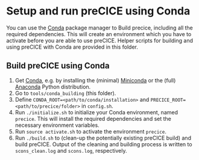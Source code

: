 # Setup and run preCICE using Conda

You can use the [Conda](https://conda.io/) package manager to Build precice, including all the required dependencies. This will create an environment which you have to activate before you are able to use preCICE. Helper scripts for building and using preCICE with Conda are provided in this folder.

## Build preCICE using Conda

1. Get [Conda](https://conda.io/), e.g. by installing the (minimal) [Miniconda](https://conda.io/miniconda.html) or the (full) [Anaconda](https://www.anaconda.com/) Python distribution.
2. Go to `tools/conda_building` (this folder).
3. Define `CONDA_ROOT=<path/to/conda/installation>` and `PRECICE_ROOT=<path/to/precice/folder>` in `config.sh`.
4. Run `./initialize.sh` to initialize your Conda environment, named `precice`. This will install the required dependencies and set the necessary environment variables.
5. Run `source activate.sh` to activate the environment `precice`.
6. Run `./build.sh` to (clean-up the potentially existing preCICE build) and build preCICE. Output of the cleaning and building process is written to `scons_clean.log` and `scons.log`, respectively.

